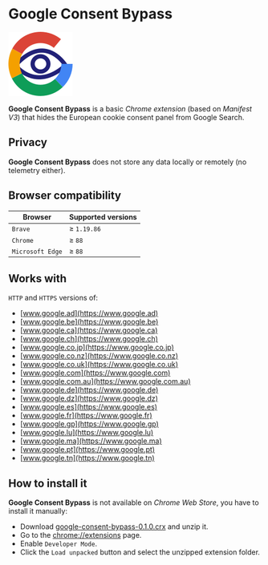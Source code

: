 # Google Consent Bypass
![Google Consent Bypass logo](src/images/icon128.png)

**Google Consent Bypass** is a basic *Chrome extension* (based on *Manifest V3*) that hides the European cookie consent panel from Google Search.

## Privacy
**Google Consent Bypass** does not store any data locally or remotely (no telemetry either).

## Browser compatibility
| Browser | Supported versions |
| ------- | ------------------ |
| `Brave` | ≥ `1.19.86` |
| `Chrome` | ≥ `88` |
| `Microsoft Edge` | ≥ `88` |

## Works with
`HTTP` and `HTTPS` versions of:
* [www.google.ad](https://www.google.ad)
* [www.google.be](https://www.google.be)
* [www.google.ca](https://www.google.ca)
* [www.google.ch](https://www.google.ch)
* [www.google.co.jp](https://www.google.co.jp)
* [www.google.co.nz](https://www.google.co.nz)
* [www.google.co.uk](https://www.google.co.uk)
* [www.google.com](https://www.google.com)
* [www.google.com.au](https://www.google.com.au)
* [www.google.de](https://www.google.de)
* [www.google.dz](https://www.google.dz)
* [www.google.es](https://www.google.es)
* [www.google.fr](https://www.google.fr)
* [www.google.gp](https://www.google.gp)
* [www.google.lu](https://www.google.lu)
* [www.google.ma](https://www.google.ma)
* [www.google.pt](https://www.google.pt)
* [www.google.tn](https://www.google.tn)

## How to install it
**Google Consent Bypass** is not available on *Chrome Web Store*, you have to install it manually:
* Download [google-consent-bypass-0.1.0.crx](https://github.com/magnasilvar/google-consent-bypass/releases/download/0.1.0/google-consent-bypass-0.1.0.crx) and unzip it.
* Go to the [chrome://extensions](chrome://extensions) page.
* Enable `Developer Mode`.
* Click the `Load unpacked` button and select the unzipped extension folder.
